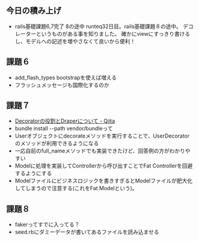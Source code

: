 ## 今日の積み上げ
- rails基礎課題6,7完了 8の途中
runteq32日目。rails基礎課題８の途中。
デコレーターというものがある事を知りました。
確かにviewにすっきり書けるし、モデルへの記述を増やさなくて良いから便利！
## 課題６
- add_flash_types bootstrapを使えば増える
- フラッシュメッセージも国際化するのか

## 課題７
- [Decoratorの役割とDraperについて \- Qiita](https://qiita.com/jonson29/items/00077b54bb91ed74fdb8)
- bundle install --path vendor/bundleって
- Userオブジェクトにdecorateメソッドを実行することで、UserDecoratorのメソッドが利用できるようになる
- 一応自前のfull_nameメソッドでも実装できたけど、回答例の方がわかりやすい
- Modelに処理を実装してControllerから呼び出すことでFat Controllerを回避するようにする
- Modelファイルにビジネスロジックを書きすぎるとModelファイルが肥大化してしまうので注意する(これをFat Modelという)。
## 課題８
- fakerってすでに入ってる？
- seed.rbにダミーデータが書いてあるファイルを読み込ませる